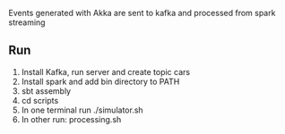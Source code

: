 
Events generated with Akka are sent to kafka and processed from spark streaming   


## Run

1. Install Kafka, run server and create topic cars
1. Install spark and add bin directory to PATH
1. sbt assembly
1. cd scripts
1. In one terminal run ./simulator.sh
1. In other run: processing.sh